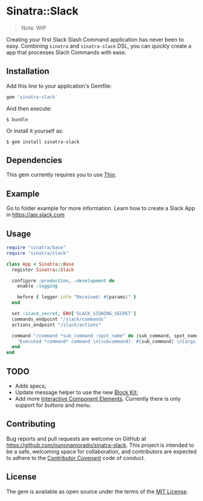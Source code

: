 # Sinatra::Slack

> Note: WIP

Creating your first Slack Slash Command application has never been to easy. Combining `sinatra` and `sinatra-slack` DSL, you can quickly create a app that processes Slach Commands with ease.

## Installation

Add this line to your application's Gemfile:

```ruby
gem 'sinatra-slack'
```

And then execute:

    $ bundle

Or install it yourself as:

    $ gem install sinatra-slack

## Dependencies

This gem currently requires you to use [Thin](https://github.com/macournoyer/thin).

## Example

Go to folder example for more information. Learn how to create a Slack App in https://api.slack.com

## Usage

``` ruby
require "sinatra/base"
require "sinatra/slack"

class App < Sinatra::Base
  register Sinatra::Slack

  configure :production, :development do
    enable :logging

    before { logger.info "Received: #{params}" }
  end

  set :slack_secret, ENV['SLACK_SIGNING_SECRET']
  commands_endpoint "/slack/commands"
  actions_endpoint "/slack/actions"

  command "/command *sub_command :spot_name" do |sub_command, spot_name|
    "Executed *command* command \n[subcommand]: #{sub_command} \n[args]:  #{spot_name}"
  end
end
```

## TODO

- Adds specs;
- Update message helper to use the new [Block Kit](https://api.slack.com/reference/messaging/block-elements);
- Add more [Interactive Component Elements](https://api.slack.com/reference/messaging/interactive-components). Currently there is only support for *buttons* and *menu*.

## Contributing

Bug reports and pull requests are welcome on GitHub at https://github.com/nunonamorado/sinatra-slack. This project is intended to be a safe, welcoming space for collaboration, and contributors are expected to adhere to the [Contributor Covenant](http://contributor-covenant.org) code of conduct.

## License

The gem is available as open source under the terms of the [MIT License](https://opensource.org/licenses/MIT).
